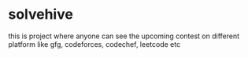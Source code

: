 # solvehive
this is project where anyone can see the upcoming contest on different platform like gfg, codeforces, codechef, leetcode etc
